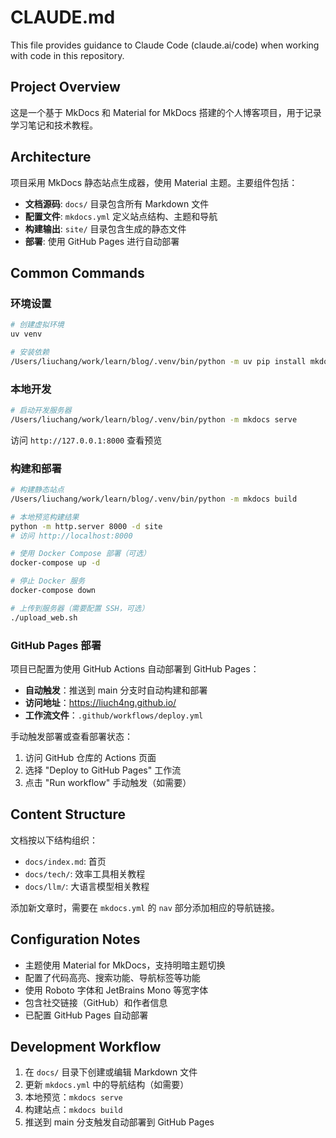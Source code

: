 # CLAUDE.md

This file provides guidance to Claude Code (claude.ai/code) when working with code in this repository.

## Project Overview

这是一个基于 MkDocs 和 Material for MkDocs 搭建的个人博客项目，用于记录学习笔记和技术教程。

## Architecture

项目采用 MkDocs 静态站点生成器，使用 Material 主题。主要组件包括：

- **文档源码**: `docs/` 目录包含所有 Markdown 文件
- **配置文件**: `mkdocs.yml` 定义站点结构、主题和导航
- **构建输出**: `site/` 目录包含生成的静态文件
- **部署**: 使用 GitHub Pages 进行自动部署

## Common Commands

### 环境设置
```bash
# 创建虚拟环境
uv venv

# 安装依赖
/Users/liuchang/work/learn/blog/.venv/bin/python -m uv pip install mkdocs mkdocs-material
```

### 本地开发
```bash
# 启动开发服务器
/Users/liuchang/work/learn/blog/.venv/bin/python -m mkdocs serve
```
访问 `http://127.0.0.1:8000` 查看预览

### 构建和部署
```bash
# 构建静态站点
/Users/liuchang/work/learn/blog/.venv/bin/python -m mkdocs build

# 本地预览构建结果
python -m http.server 8000 -d site
# 访问 http://localhost:8000

# 使用 Docker Compose 部署（可选）
docker-compose up -d

# 停止 Docker 服务
docker-compose down

# 上传到服务器（需要配置 SSH，可选）
./upload_web.sh
```

### GitHub Pages 部署
项目已配置为使用 GitHub Actions 自动部署到 GitHub Pages：

- **自动触发**：推送到 main 分支时自动构建和部署
- **访问地址**：https://liuch4ng.github.io/
- **工作流文件**：`.github/workflows/deploy.yml`

手动触发部署或查看部署状态：
1. 访问 GitHub 仓库的 Actions 页面
2. 选择 "Deploy to GitHub Pages" 工作流
3. 点击 "Run workflow" 手动触发（如需要）

## Content Structure

文档按以下结构组织：
- `docs/index.md`: 首页
- `docs/tech/`: 效率工具相关教程
- `docs/llm/`: 大语言模型相关教程

添加新文章时，需要在 `mkdocs.yml` 的 `nav` 部分添加相应的导航链接。

## Configuration Notes

- 主题使用 Material for MkDocs，支持明暗主题切换
- 配置了代码高亮、搜索功能、导航标签等功能
- 使用 Roboto 字体和 JetBrains Mono 等宽字体
- 包含社交链接（GitHub）和作者信息
- 已配置 GitHub Pages 自动部署

## Development Workflow

1. 在 `docs/` 目录下创建或编辑 Markdown 文件
2. 更新 `mkdocs.yml` 中的导航结构（如需要）
3. 本地预览：`mkdocs serve`
4. 构建站点：`mkdocs build`
5. 推送到 main 分支触发自动部署到 GitHub Pages